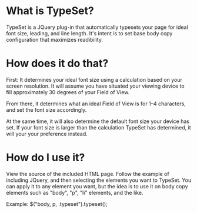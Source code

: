 What is TypeSet?
================

TypeSet is a JQuery plug-in that automatically typesets your page for ideal font size, leading, and line length. It's intent is to set base body copy configuration that maximizes readibility.

How does it do that?
====================
First: It determines your ideal font size using a calculation based on your screen resolution. It will assume you have situated your viewing device to fill approximately 30 degrees of your Field of View.

From there, it determines what an ideal Field of View is for 1&ndash;4 characters, and set the font size accordingly.

At the same time, it will also determine the default font size your device has set. If your font size is larger than the calculation TypeSet has determined, it will your your preference instead.

How do I use it?
================

View the source of the included HTML page. Follow the example of including JQuery, and then selecting the elements you want to TypeSet. You can apply it to any element you want, but the idea is to use it on body copy elements such as "body", "p", "li" elements, and the like.

Example:
$("body, p, .typeset").typeset();